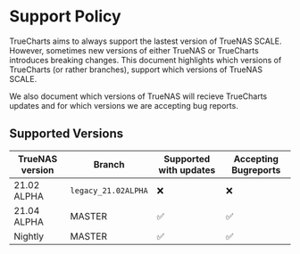 # Support Policy

TrueCharts aims to always support the lastest version of TrueNAS SCALE.
However, sometimes new versions of either TrueNAS or TrueCharts introduces breaking changes.
This document highlights which versions of TrueCharts (or rather branches), support which versions of TrueNAS SCALE.

We also document which versions of TrueNAS will recieve TrueCharts updates and for which versions we are accepting bug reports.

## Supported Versions

 | TrueNAS version | Branch| Supported with updates | Accepting Bugreports |
| ------- | ------- |------------------ | -------------- |
 | 21.02 ALPHA | `legacy_21.02ALPHA`| :x: | :x: |
| 21.04 ALPHA | MASTER | :white_check_mark: | :white_check_mark: |
| Nightly | MASTER | :white_check_mark: | :white_check_mark: |
